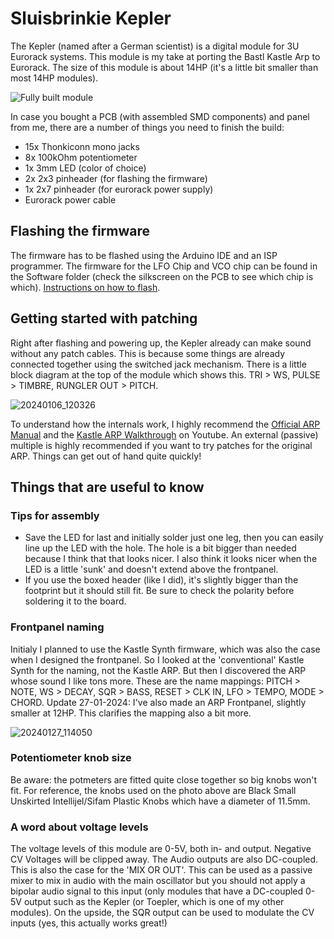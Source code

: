 # Sluisbrinkie Kepler
The Kepler (named after a German scientist) is a digital module for 3U Eurorack systems. This module is my take at porting the Bastl Kastle Arp to Eurorack. The size of this module is about 14HP (it's a little bit smaller than most 14HP modules).

![Fully built module](https://github.com/niektb/sluisbrinkie-eurorack-published/assets/1948785/5b2d75d8-9da9-4ddc-9673-966e0306e4b7)

In case you bought a PCB (with assembled SMD components) and panel from me, there are a number of things you need to finish the build:
- 15x Thonkiconn mono jacks
- 8x 100kOhm potentiometer 
- 1x 3mm LED (color of choice)
- 2x 2x3 pinheader (for flashing the firmware)
- 1x 2x7 pinheader (for eurorack power supply)
- Eurorack power cable

## Flashing the firmware
The firmware has to be flashed using the Arduino IDE and an ISP programmer. The firmware for the LFO Chip and VCO chip can be found in the Software folder (check the silkscreen on the PCB to see which chip is which). [Instructions on how to flash](https://highlowtech.org/?p=1695).

## Getting started with patching
Right after flashing and powering up, the Kepler already can make sound without any patch cables. This is because some things are already connected together using the switched jack mechanism. There is a little block diagram at the top of the module which shows this. TRI > WS, PULSE > TIMBRE, RUNGLER OUT > PITCH.

![20240106_120326](https://github.com/niektb/sluisbrinkie-eurorack-published/assets/1948785/eaca5b53-44c1-4c91-8427-d68ba5e6b84a)

To understand how the internals work, I highly recommend the [Official ARP Manual](https://bastl-instruments.com/content/files/manual-kastle-arp.pdf) and the
[Kastle ARP Walkthrough](https://www.youtube.com/watch?v=Qxb1zNuFSnc) on Youtube. An external (passive) multiple is highly recommended if you want to try patches for the original ARP. Things can get out of hand quite quickly!

## Things that are useful to know
### Tips for assembly
- Save the LED for last and initially solder just one leg, then you can easily line up the LED with the hole. The hole is a bit bigger than needed because I think that that looks nicer. I also think it looks nicer when the LED is a little 'sunk' and doesn't extend above the frontpanel.
- If you use the boxed header (like I did), it's slightly bigger than the footprint but it should still fit. Be sure to check the polarity before soldering it to the board.

### Frontpanel naming
Initialy I planned to use the Kastle Synth firmware, which was also the case when I designed the frontpanel. So I looked at the 'conventional' Kastle Synth for the naming, not the Kastle ARP. But then I discovered the ARP whose sound I like tons more. These are the name mappings:
PITCH > NOTE,
WS > DECAY,
SQR > BASS,
RESET > CLK IN,
LFO > TEMPO,
MODE > CHORD.
Update 27-01-2024: I've also made an ARP Frontpanel, slightly smaller at 12HP. This clarifies the mapping also a bit more.

![20240127_114050](https://github.com/niektb/sluisbrinkie-eurorack-published/assets/1948785/c6d7d34a-cf09-471c-908f-455df3c375b1)

### Potentiometer knob size
Be aware: the potmeters are fitted quite close together so big knobs won't fit. For reference, the knobs used on the photo above are Black Small Unskirted Intellijel/Sifam Plastic Knobs which have a diameter of 11.5mm.

### A word about voltage levels
The voltage levels of this module are 0-5V, both in- and output. Negative CV Voltages will be clipped away. The Audio outputs are also DC-coupled. This is also the case for the 'MIX OR OUT'. This can be used as a passive mixer to mix in audio with the main oscillator but you should not apply a bipolar audio signal to this input (only modules that have a DC-coupled 0-5V output such as the Kepler (or Toepler, which is one of my other modules). On the upside, the SQR output can be used to modulate the CV inputs (yes, this actually works great!)
